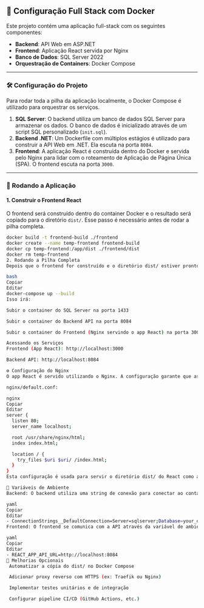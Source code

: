 ## 🐘 Configuração Full Stack com Docker

Este projeto contém uma aplicação full-stack com os seguintes componentes:

- **Backend**: API Web em ASP.NET
- **Frontend**: Aplicação React servida por Nginx
- **Banco de Dados**: SQL Server 2022
- **Orquestração de Containers**: Docker Compose

---

### 🛠️ Configuração do Projeto

Para rodar toda a pilha da aplicação localmente, o Docker Compose é utilizado para orquestrar os serviços.

1. **SQL Server**: O backend utiliza um banco de dados SQL Server para armazenar os dados. O banco de dados é inicializado através de um script SQL personalizado (`init.sql`).
2. **Backend .NET**: Um Dockerfile com múltiplos estágios é utilizado para construir a API Web em .NET. Ela escuta na porta `8084`.
3. **Frontend**: A aplicação React é construída dentro do Docker e servida pelo Nginx para lidar com o roteamento de Aplicação de Página Única (SPA). O frontend escuta na porta `3000`.

---

### 🐳 Rodando a Aplicação

#### 1. Construir o Frontend React
O frontend será construído dentro do container Docker e o resultado será copiado para o diretório `dist/`. Esse passo é necessário antes de rodar a pilha completa.

```bash
docker build -t frontend-build ./frontend
docker create --name temp-frontend frontend-build
docker cp temp-frontend:/app/dist ./frontend/dist
docker rm temp-frontend
2. Rodando a Pilha Completa
Depois que o frontend for construído e o diretório dist/ estiver pronto, rode a pilha completa com o seguinte comando:

bash
Copiar
Editar
docker-compose up --build
Isso irá:

Subir o container do SQL Server na porta 1433

Subir o container do Backend API na porta 8084

Subir o container do Frontend (Nginx servindo o app React) na porta 3000

Acessando os Serviços
Frontend (App React): http://localhost:3000

Backend API: http://localhost:8084

⚙️ Configuração do Nginx
O app React é servido utilizando o Nginx. A configuração garante que as rotas da SPA (e.g., /about, /dashboard) retornem para o index.html.

nginx/default.conf:

nginx
Copiar
Editar
server {
  listen 80;
  server_name localhost;

  root /usr/share/nginx/html;
  index index.html;

  location / {
    try_files $uri $uri/ /index.html;
  }
}
Esta configuração é usada para servir o diretório dist/ do React como arquivos estáticos.

🧠 Variáveis de Ambiente
Backend: O backend utiliza uma string de conexão para conectar ao container do SQL Server. Isso está definido no arquivo docker-compose.yml da seguinte forma:

yaml
Copiar
Editar
- ConnectionStrings__DefaultConnection=Server=sqlserver;Database=your_db_name;User Id=sa;Password=YourStrong@Password123;
Frontend: O frontend se comunica com a API através da variável de ambiente REACT_APP_API_URL:

yaml
Copiar
Editar
- REACT_APP_API_URL=http://localhost:8084
🔧 Melhorias Opcionais
 Automatizar a cópia do dist/ no Docker Compose

 Adicionar proxy reverso com HTTPS (ex: Traefik ou Nginx)

 Implementar testes unitários e de integração

 Configurar pipeline CI/CD (GitHub Actions, etc.)
